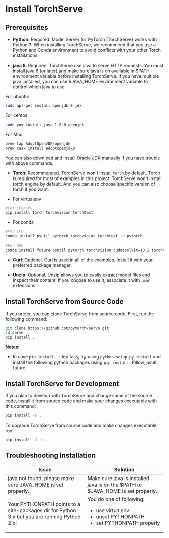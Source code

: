
# Install TorchServe

## Prerequisites

* **Python**: Required. Model Server for PyTorch (TorchServe) works with Python 3.  When installing TorchServe, we recommend that you use a Python and Conda environment to avoid conflicts with your other Torch installations.

* **java 8**: Required. TorchServe use java to serve HTTP requests. You must install java 8 (or later) and make sure java is on available in $PATH environment variable *before* installing TorchServe. If you have multiple java installed, you can use $JAVA_HOME environment variable to control which java to use.

For ubuntu:
```bash
sudo apt-get install openjdk-8-jdk
```

For centos
```bash
sudo yum install java-1.8.0-openjdk
```

For Mac:
```bash
brew tap AdoptOpenJDK/openjdk
brew cask install adoptopenjdk8
```

You can also download and install [Oracle JDK](https://www.oracle.com/technetwork/java/javase/overview/index.html) manually if you have trouble with above commands.

* **Torch**: Recommended. TorchServe won't install `torch` by default. Torch is required for most of examples in this project. TorchServe won't install torch engine by default. And you can also choose specific version of torch if you want.

* For virtualenv

```bash
#For CPU/GPU
pip install torch torchvision torchtext
```

* For conda

```bash
#For CPU
conda install psutil pytorch torchvision torchtext -c pytorch
```

```bash
#For GPU
conda install future psutil pytorch torchvision cudatoolkit=10.1 torchtext -c pytorch
```


* **Curl**: Optional. Curl is used in all of the examples. Install it with your preferred package manager.

* **Unzip**: Optional. Unzip allows you to easily extract model files and inspect their content. If you choose to use it, associate it with `.mar` extensions.


## Install TorchServe from Source Code

If you prefer, you can clone TorchServe from source code. First, run the following command:

```bash
git clone https://github.com/pytorch/serve.git
cd serve
pip install .
```

**Notes:**
* In case `pip install .` step fails, try using `python setup.py install` and install the following python packages using `pip install` : Pillow, psutil, future

## Install TorchServe for Development

If you plan to develop with TorchServe and change some of the source code, install it from source code and make your changes executable with this command:

```bash
pip install -e .
```

To upgrade TorchServe from source code and make changes executable, run:


```bash
pip install -U -e .
```

## Troubleshooting Installation


| Issue | Solution |
|---|---|
|java not found, please make sure JAVA_HOME is set properly. | Make sure java is installed. java is on the $PATH or $JAVA_HOME is set properly. |
|Your PYTHONPATH points to a site-packages dir for Python 3.x but you are running Python 2.x! | You do one of following: <ul><li>use virtualenv</li><li>unset PYTHONPATH</li><li>set PYTHONPATH properly</li></ul> |
